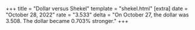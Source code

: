 +++
title = "Dollar versus Shekel"
template = "shekel.html"
[extra]
date = "October 28, 2022"
rate = "3.533"
delta = "On October 27, the dollar was 3.508. The dollar became 0.703% stronger."
+++
